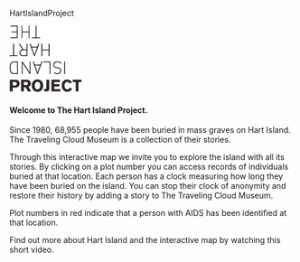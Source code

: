 HartIslandProject

 ![](../_resources/abde096d001deb1ec9486caa46b2afb9.png)

#### Welcome to The Hart Island Project.

Since 1980, 68,955 people have been buried in mass graves on Hart Island. The Traveling Cloud Museum is a collection of their stories.

Through this interactive map we invite you to explore the island with all its stories. By clicking on a plot number you can access records of individuals buried at that location. Each person has a clock measuring how long they have been buried on the island. You can stop their clock of anonymity and restore their history by adding a story to The Traveling Cloud Museum.

Plot numbers in red indicate that a person with AIDS has been identified at that location.

Find out more about Hart Island and the interactive map by watching this short video.